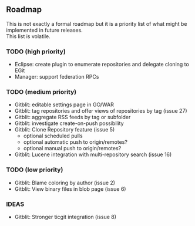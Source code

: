 ## Roadmap

This is not exactly a formal roadmap but it is a priority list of what might be implemented in future releases.  
This list is volatile.

### TODO (high priority)

* Eclipse: create plugin to enumerate repositories and delegate cloning to EGit
* Manager: support federation RPCs

### TODO (medium priority)

* Gitblit: editable settings page in GO/WAR
* Gitblit: tag repositories and offer views of repositories by tag (issue 27)
* Gitblit: aggregate RSS feeds by tag or subfolder
* Gitblit: investigate create-on-push possibility
* Gitblit: Clone Repository feature (issue 5)
    * optional scheduled pulls
    * optional automatic push to origin/remotes?
    * optional manual push to origin/remotes?
* Gitblit: Lucene integration with multi-repository search (issue 16)

### TODO (low priority)

* Gitblit: Blame coloring by author (issue 2)
* Gitblit: View binary files in blob page (issue 6)

### IDEAS

* Gitblit: Stronger ticgit integration (issue 8)
